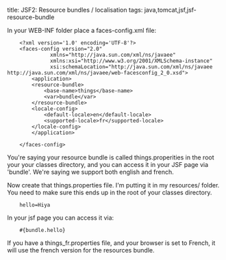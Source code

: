 title: JSF2: Resource bundles / localisation
tags: java,tomcat,jsf,jsf-resource-bundle

In your WEB-INF folder place a faces-config.xml file:

		<?xml version='1.0' encoding='UTF-8'?>
		<faces-config version="2.0"
			      xmlns="http://java.sun.com/xml/ns/javaee" 
			      xmlns:xsi="http://www.w3.org/2001/XMLSchema-instance" 
			      xsi:schemaLocation="http://java.sun.com/xml/ns/javaee http://java.sun.com/xml/ns/javaee/web-facesconfig_2_0.xsd">
		    <application>
			<resource-bundle>
			    <base-name>things</base-name>
			    <var>bundle</var>
			</resource-bundle>
			<locale-config>
			    <default-locale>en</default-locale>
			    <supported-locale>fr</supported-locale>
			</locale-config>
		    </application>

		</faces-config>

You're saying your resource bundle is called things.properities in the root your your classes directory, and you can access it in your JSF page via 'bundle'. We're saying we support both english and french.

Now create that things.properties file. I'm putting it in my resources/ folder. You need to make sure this ends up in the root of your classes directory.

		hello=Hiya

In your jsf page you can access it via:

		#{bundle.hello}

If you have a things_fr.properties file, and your browser is set to French, it will use the french version for the resources bundle.
